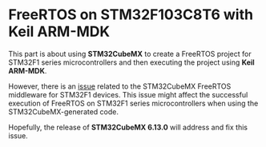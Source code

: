 # FreeRTOS on STM32F103C8T6 with Keil ARM-MDK

This part is about using **STM32CubeMX** to create a FreeRTOS project for STM32F1 series microcontrollers and then executing the project using **Keil ARM-MDK**.

However, there is an [issue](https://github.com/STMicroelectronics/stm32_mw_freertos/issues/5) related to the STM32CubeMX FreeRTOS middleware for STM32F1 devices. This issue might affect the successful execution of FreeRTOS on STM32F1 series microcontrollers when using the STM32CubeMX-generated code.

Hopefully, the release of **STM32CubeMX 6.13.0** will address and fix this issue.
